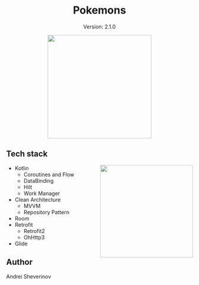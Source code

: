 <h1 align ="center">  Pokemons </h1>
<p align="center">Version: 2.1.0</p>
<p align ="center">
<img src="https://github.com/NenEssence/Pokemons/assets/143894873/697251fa-3234-4d87-9c3d-0c17d5b69a78" align="center" width="280"/>
</p>

## Tech stack

<img src="https://github.com/NenEssence/Pokemons/assets/143894873/478476af-57d7-4e7a-80a9-66a01eab9336" align="right" width="250"/>

- Kotlin
    - Coroutines and Flow
    - DataBinding
    - Hilt
    - Work Manager
- Clean Architecture
    - MVVM
    - Repository Pattern
- Room
- Retrofit
    - Retrofit2
    - OhHttp3
- Glide


## Author

Andrei Sheverinov